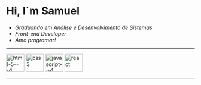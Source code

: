 # Hi, I´m Samuel
- <i>Graduando em Análise e Desenvolvimento de Sistemas</i>
- _Front-end Developer_
- _Amo programar!_
<hr>
<div>
  <img width="48" height="48" src="https://img.icons8.com/color/48/html-5--v1.png" alt="html-5--v1"/>
  <img width="48" height="48" src="https://img.icons8.com/color/48/css3.png" alt="css3"/>
  <img width="48" height="48" src="https://img.icons8.com/color/48/javascript--v1.png" alt="javascript--v1"/>
  <img width="48" height="48" src="https://img.icons8.com/plasticine/100/react.png" alt="react"/>
</div>

<hr>
